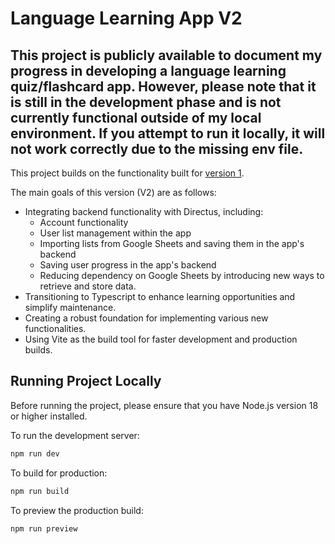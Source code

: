 # Language Learning App V2

## This project is publicly available to document my progress in developing a language learning quiz/flashcard app. However, please note that it is still in the development phase and is not currently functional outside of my local environment. If you attempt to run it locally, it will not work correctly due to the missing env file.

This project builds on the functionality built for [version 1](https://github.com/TimFau/language-learning-app). 

The main goals of this version (V2) are as follows:
- Integrating backend functionality with Directus, including:
    - Account functionality
    - User list management within the app
    - Importing lists from Google Sheets and saving them in the app's backend
    - Saving user progress in the app's backend
    - Reducing dependency on Google Sheets by introducing new ways to retrieve and store data.
- Transitioning to Typescript to enhance learning opportunities and simplify maintenance.
- Creating a robust foundation for implementing various new functionalities.
- Using Vite as the build tool for faster development and production builds.

## Running Project Locally

Before running the project, please ensure that you have Node.js version 18 or higher installed.

To run the development server:
```bash
npm run dev
```

To build for production:
```bash
npm run build
```

To preview the production build:
```bash
npm run preview
```

